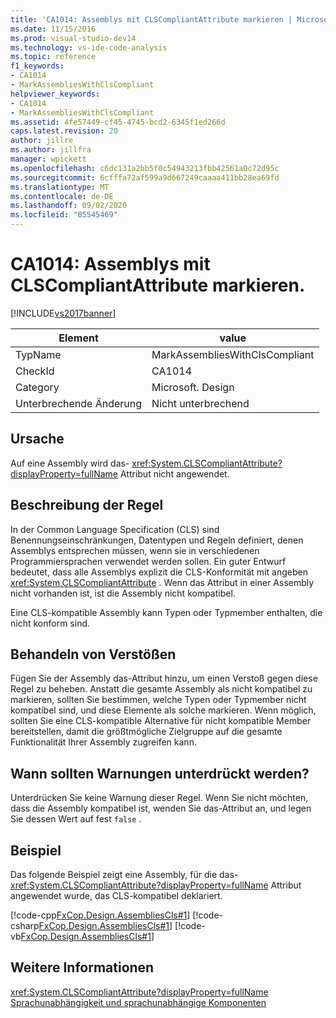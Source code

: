 ```yaml
---
title: 'CA1014: Assemblys mit CLSCompliantAttribute markieren | Microsoft-Dokumentation'
ms.date: 11/15/2016
ms.prod: visual-studio-dev14
ms.technology: vs-ide-code-analysis
ms.topic: reference
f1_keywords:
- CA1014
- MarkAssembliesWithClsCompliant
helpviewer_keywords:
- CA1014
- MarkAssembliesWithClsCompliant
ms.assetid: 4fe57449-cf45-4745-bcd2-6345f1ed266d
caps.latest.revision: 20
author: jillre
ms.author: jillfra
manager: wpickett
ms.openlocfilehash: c6dc131a2bb5f0c54943213fbb42561a0c72d95c
ms.sourcegitcommit: 6cfffa72af599a9d667249caaaa411bb28ea69fd
ms.translationtype: MT
ms.contentlocale: de-DE
ms.lasthandoff: 09/02/2020
ms.locfileid: "85545469"
---
```

# <a name="ca1014-mark-assemblies-with-clscompliantattribute"></a>CA1014: Assemblys mit CLSCompliantAttribute markieren.
[!INCLUDE[vs2017banner](../includes/vs2017banner.md)]

|Element|value|
|-|-|
|TypName|MarkAssembliesWithClsCompliant|
|CheckId|CA1014|
|Category|Microsoft. Design|
|Unterbrechende Änderung|Nicht unterbrechend|

## <a name="cause"></a>Ursache
 Auf eine Assembly wird das- <xref:System.CLSCompliantAttribute?displayProperty=fullName> Attribut nicht angewendet.

## <a name="rule-description"></a>Beschreibung der Regel
 In der Common Language Specification (CLS) sind Benennungseinschränkungen, Datentypen und Regeln definiert, denen Assemblys entsprechen müssen, wenn sie in verschiedenen Programmiersprachen verwendet werden sollen. Ein guter Entwurf bedeutet, dass alle Assemblys explizit die CLS-Konformität mit angeben <xref:System.CLSCompliantAttribute> . Wenn das Attribut in einer Assembly nicht vorhanden ist, ist die Assembly nicht kompatibel.

 Eine CLS-kompatible Assembly kann Typen oder Typmember enthalten, die nicht konform sind.

## <a name="how-to-fix-violations"></a>Behandeln von Verstößen
 Fügen Sie der Assembly das-Attribut hinzu, um einen Verstoß gegen diese Regel zu beheben. Anstatt die gesamte Assembly als nicht kompatibel zu markieren, sollten Sie bestimmen, welche Typen oder Typmember nicht kompatibel sind, und diese Elemente als solche markieren. Wenn möglich, sollten Sie eine CLS-kompatible Alternative für nicht kompatible Member bereitstellen, damit die größtmögliche Zielgruppe auf die gesamte Funktionalität Ihrer Assembly zugreifen kann.

## <a name="when-to-suppress-warnings"></a>Wann sollten Warnungen unterdrückt werden?
 Unterdrücken Sie keine Warnung dieser Regel. Wenn Sie nicht möchten, dass die Assembly kompatibel ist, wenden Sie das-Attribut an, und legen Sie dessen Wert auf fest `false` .

## <a name="example"></a>Beispiel
 Das folgende Beispiel zeigt eine Assembly, für die das- <xref:System.CLSCompliantAttribute?displayProperty=fullName> Attribut angewendet wurde, das CLS-kompatibel deklariert.

 [!code-cpp[FxCop.Design.AssembliesCls#1](../snippets/cpp/VS_Snippets_CodeAnalysis/FxCop.Design.AssembliesCls/cpp/FxCop.Design.AssembliesCls.cpp#1)]
 [!code-csharp[FxCop.Design.AssembliesCls#1](../snippets/csharp/VS_Snippets_CodeAnalysis/FxCop.Design.AssembliesCls/cs/FxCop.Design.AssembliesCls.cs#1)]
 [!code-vb[FxCop.Design.AssembliesCls#1](../snippets/visualbasic/VS_Snippets_CodeAnalysis/FxCop.Design.AssembliesCls/vb/FxCop.Design.AssembliesCls.vb#1)]

## <a name="see-also"></a>Weitere Informationen
 <xref:System.CLSCompliantAttribute?displayProperty=fullName> [Sprachunabhängigkeit und sprachunabhängige Komponenten](https://msdn.microsoft.com/library/4f0b77d0-4844-464f-af73-6e06bedeafc6)
